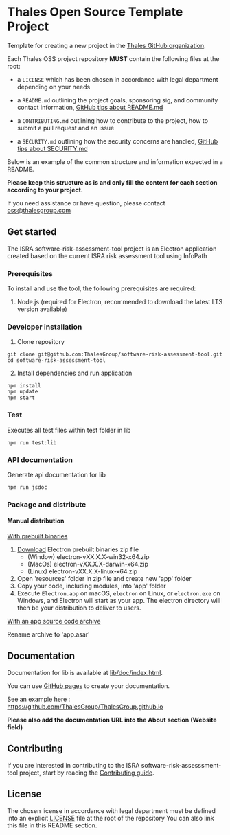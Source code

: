 # Thales Open Source Template Project

Template for creating a new project in the [Thales GitHub organization](https://github.com/ThalesGroup). 

Each Thales OSS project repository **MUST** contain the following files at the root:

- a `LICENSE` which has been chosen in accordance with legal department depending on your needs 

- a `README.md` outlining the project goals, sponsoring sig, and community contact information, [GitHub tips about README.md](https://docs.github.com/en/github/creating-cloning-and-archiving-repositories/about-readmes)

- a `CONTRIBUTING.md` outlining how to contribute to the project, how to submit a pull request and an issue

- a `SECURITY.md` outlining how the security concerns are handled, [GitHub tips about SECURITY.md](https://docs.github.com/en/github/managing-security-vulnerabilities/adding-a-security-policy-to-your-repository)

Below is an example of the common structure and information expected in a README.

**Please keep this structure as is and only fill the content for each section according to your project.**

If you need assistance or have question, please contact oss@thalesgroup.com 



## Get started

The ISRA software-risk-assessment-tool project is an Electron application created based on the current ISRA risk assessment tool using InfoPath

### Prerequisites ###

To install and use the tool, the following prerequisites are required:

1. Node.js (required for Electron, recommended to download the latest LTS version available)

### Developer installation ###

1. Clone repository
```
git clone git@github.com:ThalesGroup/software-risk-assessment-tool.git
cd software-risk-assessment-tool
```
2. Install dependencies and run application
```
npm install
npm update
npm start
```

### Test ###

Executes all test files within test folder in lib

```
npm run test:lib
```

### API documentation ###

Generate api documentation for lib

```
npm run jsdoc
```

### Package and distribute ###

#### Manual distribution ####

[With prebuilt binaries](https://www.electronjs.org/docs/latest/tutorial/application-distribution#with-prebuilt-binaries)

1. [Download](https://github.com/electron/electron/releases) Electron prebuilt binaries zip file
    * (Window) electron-vXX.X.X-win32-x64.zip
    * (MacOs) electron-vXX.X.X-darwin-x64.zip
    * (Linux) electron-vXX.X.X-linux-x64.zip
2. Open 'resources' folder in zip file and create new 'app' folder
3. Copy your code, including modules, into 'app' folder
4. Execute `Electron.app` on macOS, `electron` on Linux, or `electron.exe` on Windows, and Electron will start as your app. The electron directory will then be your distribution to deliver to users.

[With an app source code archive](https://www.electronjs.org/docs/latest/tutorial/application-distribution#with-an-app-source-code-archive)

Rename archive to 'app.asar'

## Documentation

Documentation for lib is available at [lib/doc/index.html](lib/doc/index.html).

You can use [GitHub pages](https://guides.github.com/features/pages/) to create your documentation.

See an example here : https://github.com/ThalesGroup/ThalesGroup.github.io

**Please also add the documentation URL into the About section (Website field)**

## Contributing

If you are interested in contributing to the ISRA software-risk-assesssment-tool project, start by reading the [Contributing guide](/CONTRIBUTING.md).

## License

The chosen license in accordance with legal department must be defined into an explicit [LICENSE](https://github.com/ThalesGroup/template-project/blob/master/LICENSE) file at the root of the repository
You can also link this file in this README section.

